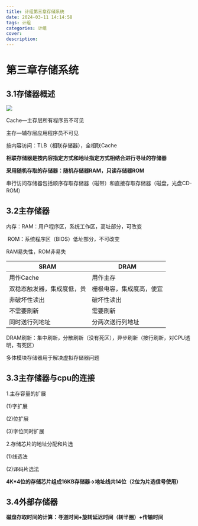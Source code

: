 ```yaml
---
title: 计组第三章存储系统
date: 2024-03-11 14:14:58
tags: 计组
categories: 计组
cover:
description:
---
```




# 第三章存储系统

## 3.1存储器概述

![](https://cdn.jsdelivr.net/gh/SereinCease/images/blog/2024-03-16/20240316165737-910d06.png)

Cache—主存层所有程序员不可见

主存—辅存层应用程序员不可见

按内容访问：TLB（相联存储器），全相联Cache

**相联存储器是按内容指定方式和地址指定方式相结合进行寻址的存储器**

**采用随机存取的存储器：随机存储器RAM，只读存储器ROM**

串行访问存储器包括顺序存取存储器（磁带）和直接存取存储器（磁盘，光盘CD-ROM）

## 3.2主存储器

内存：RAM：用户程序区，系统工作区，高址部分，可改变

​	    ROM：系统程序区（BIOS）低址部分，不可改变

RAM易失性，ROM非易失

| SRAM                       | DRAM                     |
| -------------------------- | ------------------------ |
| 用作Cache                  | 用作主存                 |
| 双稳态触发器，集成度低，贵 | 栅极电容，集成度高，便宜 |
| 非破坏性读出               | 破坏性读出               |
| 不需要刷新                 | 需要刷新                 |
| 同时送行列地址             | 分两次送行列地址         |

DRAM刷新：集中刷新，分散刷新（没有死区），异步刷新（按行刷新，对CPU透明，有死区）

多体模块存储器用于解决虚拟存储器问题

## 3.3主存储器与cpu的连接

1.主存容量的扩展

(1)字扩展

(2)位扩展

(3)字位同时扩展

2.存储芯片的地址分配和片选

(1)线选法

(2)译码片选法

**4K*4位的存储芯片组成16KB存储器->地址线共14位（2位为片选信号使用）**

## 3.4外部存储器

**磁盘存取时间的计算：寻道时间+旋转延迟时间（转半圈）+传输时间**

